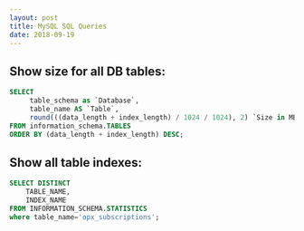 ```yaml
---
layout: post
title: MySQL SQL Queries
date: 2018-09-19
---  
```


## Show size for all DB tables:
```sql
SELECT 
     table_schema as `Database`, 
     table_name AS `Table`, 
     round(((data_length + index_length) / 1024 / 1024), 2) `Size in MB` 
FROM information_schema.TABLES 
ORDER BY (data_length + index_length) DESC;
```
## Show all table indexes:
```sql
SELECT DISTINCT
    TABLE_NAME,
    INDEX_NAME
FROM INFORMATION_SCHEMA.STATISTICS
where table_name='opx_subscriptions';
```
